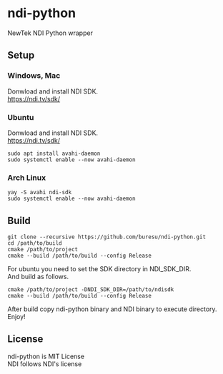 # ndi-python
NewTek NDI Python wrapper

## Setup
### Windows, Mac
Donwload and install NDI SDK.  
https://ndi.tv/sdk/

### Ubuntu
Donwload and install NDI SDK.  
https://ndi.tv/sdk/
```
sudo apt install avahi-daemon
sudo systemctl enable --now avahi-daemon
```

### Arch Linux
```
yay -S avahi ndi-sdk
sudo systemctl enable --now avahi-daemon
```

## Build
```
git clone --recursive https://github.com/buresu/ndi-python.git
cd /path/to/build
cmake /path/to/project
cmake --build /path/to/build --config Release
```

For ubuntu you need to set the SDK directory in NDI_SDK_DIR.  
And build as follows.  
```
cmake /path/to/project -DNDI_SDK_DIR=/path/to/ndisdk
cmake --build /path/to/build --config Release
```

After build copy ndi-python binary and NDI binary to execute directory.  
Enjoy!  

## License
ndi-python is MIT License  
NDI follows NDI's license
